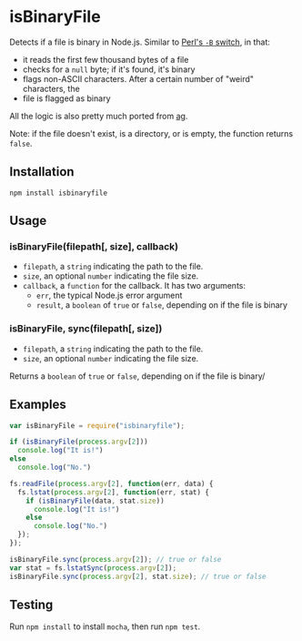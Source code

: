 # isBinaryFile

Detects if a file is binary in Node.js. Similar to [Perl's `-B` switch](http://stackoverflow.com/questions/899206/how-does-perl-know-a-file-is-binary), in that:
- it reads the first few thousand bytes of a file
- checks for a `null` byte; if it's found, it's binary
- flags non-ASCII characters. After a certain number of "weird" characters, the
- file is flagged as binary

All the logic is also pretty much ported from [ag](https://github.com/ggreer/the_silver_searcher).

Note: if the file doesn't exist, is a directory, or is empty, the function returns `false`.

## Installation

```
npm install isbinaryfile
```

## Usage

### isBinaryFile(filepath[, size], callback)

* `filepath`, a `string` indicating the path to the file.
* `size`, an optional `number` indicating the file size.
* `callback`, a `function` for the callback. It has two arguments:
  - `err`, the typical Node.js error argument
  - `result`, a `boolean` of `true` or `false`, depending on if the file is binary


### isBinaryFile, sync(filepath[, size])

* `filepath`, a `string` indicating the path to the file.
* `size`, an optional `number` indicating the file size.

Returns a `boolean` of `true` or `false`, depending on if the file is binary/

## Examples

```javascript
var isBinaryFile = require("isbinaryfile");

if (isBinaryFile(process.argv[2]))
  console.log("It is!")
else
  console.log("No.")

fs.readFile(process.argv[2], function(err, data) {
  fs.lstat(process.argv[2], function(err, stat) {
    if (isBinaryFile(data, stat.size))
      console.log("It is!")
    else
      console.log("No.")
  });
});

isBinaryFile.sync(process.argv[2]); // true or false
var stat = fs.lstatSync(process.argv[2]);
isBinaryFile.sync(process.argv[2], stat.size); // true or false
```

## Testing

Run `npm install` to install `mocha`, then run `npm test`.
